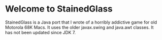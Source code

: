 # Welcome to StainedGlass
StainedGlass is a Java port that I wrote of a horribly addictive game for old Motorola 68K Macs.
It uses the older javax.swing and java.awt classes. It has not been updated since JDK 7.
